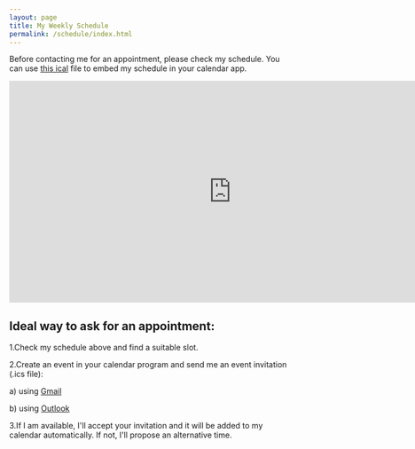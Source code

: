 ```yaml
---
layout: page
title: My Weekly Schedule
permalink: /schedule/index.html
---
```



Before contacting me for an appointment, please check my schedule. You can use [this ical](https://www.google.com/calendar/ical/ozan%40keysan.me/public/basic.ics) file to embed my schedule in your calendar app.

<div class="responsive-iframe-container">

<iframe src="https://www.google.com/calendar/embed?src=ozan%40keysan.me&showTitle=0&showPrint=0&mode=WEEK&height=600&wkst=2&hl=en_GB&bgcolor=%23FFFFFF&ctz=Europe%2FIstanbul" style=" border-width:0 " width="800" height="400" frameborder="0" scrolling="no"></iframe>

</div>

## Ideal way to ask for an appointment:

1.Check my schedule above and find a suitable slot.

2.Create an event in your calendar program and send me an event invitation (.ics file):

a) using [Gmail](https://support.google.com/calendar/answer/37161?hl=en-GB&ctx=tltp&rd=1)

b) using [Outlook](http://smallbusiness.chron.com/send-invitation-outlook-calendar-gmail-account-74988.html)

3.If I am available, I'll accept your invitation and it will be added to my calendar automatically. If not, I'll propose an alternative time.

